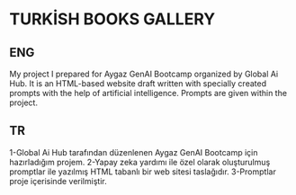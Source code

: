   #                                                                 TURKİSH BOOKS GALLERY


## ENG
My project I prepared for Aygaz GenAI Bootcamp organized by Global Ai Hub.
It is an HTML-based website draft written with specially created prompts with the help of artificial intelligence.
Prompts are given within the project.


## TR
1-Global Ai Hub tarafından düzenlenen Aygaz GenAI Bootcamp için hazırladığım projem.
2-Yapay zeka yardımı ile özel olarak oluşturulmuş promptlar ile yazılmış HTML tabanlı bir web sitesi taslağıdır.
3-Promptlar proje içerisinde verilmiştir.





